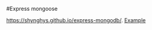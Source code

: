 #Express mongoose

https://shynghys.github.io/express-mongodb/.
[Example](https://shynghys.github.io/express-mongodb/.)
